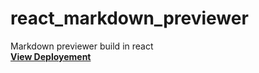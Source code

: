 # react_markdown_previewer
Markdown previewer build in react  
**[View Deployement](https://santiagopemo.github.io/react_markdown_previewer/)**
